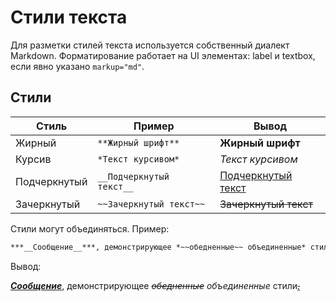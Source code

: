 # Стили текста

Для разметки стилей текста используется собственный диалект Markdown.
Форматирование работает на UI элементах: label и textbox, если явно указано `markup="md"`.

## Стили

| Стиль        | Пример                    | Вывод                         |
| ------------ | ------------------------- | ----------------------------- |
| Жирный       | `**Жирный шрифт**`        | **Жирный шрифт**              |
| Курсив       | `*Текст курсивом*`        | *Текст курсивом*              |
| Подчеркнутый | `__Подчеркнутый текст__`  | <ins>Подчеркнутый текст</ins> |
| Зачеркнутый  | `~~Зачеркнутый текст~~`   | ~~Зачеркнутый текст~~         |

Стили могут объединяться. Пример:
```md
***__Сообщение__***, демонстрирующее *~~обедненные~~ объединенные* стили__~~.~~__
```
Вывод:

***<ins>Сообщение</ins>***, демонстрирующее *~~обедненные~~ объединенные* стили<ins>~~.~~</ins>
